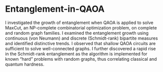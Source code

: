 # Entanglement-in-QAOA
 I investigated the growth of entanglement when QAOA is applied to solve MaxCut, an NP-complete combinatorial optimization problem, on complete and random graph families. I examined the entanglement growth using continuous (von Neumann) and discrete (Schmidt-rank) bipartite measures and identified distinctive trends. I observed that shallow QAOA circuits are sufficient to solve well-connected graphs. I further discovered a rapid rise in the Schmidt-rank entanglement as the algorithm is implemented for known “hard” problems with random graphs, thus correlating classical and quantum hardness. 
